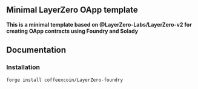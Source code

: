 ## Minimal LayerZero OApp template

**This is a minimal template based on @LayerZero-Labs/LayerZero-v2 for creating OApp contracts using Foundry and Solady**

## Documentation

### Installation
```
forge install coffeexcoin/LayerZero-foundry
```